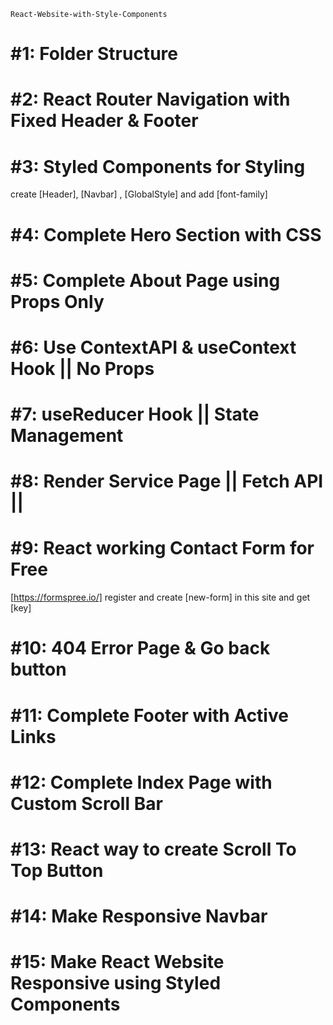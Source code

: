 `React-Website-with-Style-Components`

# #1: Folder Structure

# #2: React Router Navigation with Fixed Header & Footer

# #3: Styled Components for Styling

create [Header], [Navbar] , [GlobalStyle] and add [font-family]

# #4: Complete Hero Section with CSS

# #5: Complete About Page using Props Only

# #6: Use ContextAPI & useContext Hook || No Props

# #7: useReducer Hook || State Management

# #8: Render Service Page || Fetch API ||

# #9: React working Contact Form for Free

[https://formspree.io/] register and create [new-form] in this site and get [key]

# #10: 404 Error Page & Go back button

# #11: Complete Footer with Active Links

# #12: Complete Index Page with Custom Scroll Bar

# #13: React way to create Scroll To Top Button

# #14: Make Responsive Navbar

# #15: Make React Website Responsive using Styled Components
